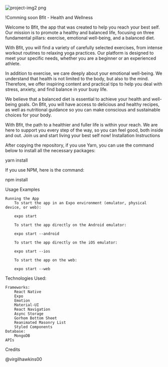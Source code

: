
![project-img2 png](https://github.com/virgilhawkins00/bfit-app/assets/105638600/359bb390-d5db-41ee-9d4b-427c5ba8b2a8)

 !Comming soon Bfit - Health and Wellness

Welcome to Bfit, the app that was created to help you reach your best self. Our mission is to promote a healthy and balanced life, focusing on three fundamental pillars: exercise, emotional well-being, and a balanced diet.

With Bfit, you will find a variety of carefully selected exercises, from intense workout routines to relaxing yoga practices. Our platform is designed to meet your specific needs, whether you are a beginner or an experienced athlete.

In addition to exercise, we care deeply about your emotional well-being. We understand that health is not limited to the body, but also to the mind. Therefore, we offer inspiring content and practical tips to help you deal with stress, anxiety, and find balance in your busy life.

We believe that a balanced diet is essential to achieve your health and well-being goals. On Bfit, you will have access to delicious and healthy recipes, as well as nutritional guidance so you can make conscious and sustainable choices for your body.

With Bfit, the path to a healthier and fuller life is within your reach. We are here to support you every step of the way, so you can feel good, both inside and out. Join us and start living your best self now!
Installation Instructions

After copying the repository, if you use Yarn, you can use the command below to install all the necessary packages:

yarn install

If you use NPM, here is the command:

npm install

Usage Examples

    Running the App
        To start the app in an Expo environment (emulator, physical device, or web):

        expo start

        To start the app directly on the Android emulator:

        expo start --android

        To start the app directly on the iOS emulator:

        expo start --ios

        To start the app on the web:

        expo start --web

Technologies Used:

    Frameworks:
        React Native
        Expo
        Emotion
        Material-UI
        React Navigation
        Async Storage
        Gorhom Bottom Sheet
        Reanimated Masonry List
        Styled Components
    Database:
        MongoDB
    APIs

Credits

@virgilhawkins00
